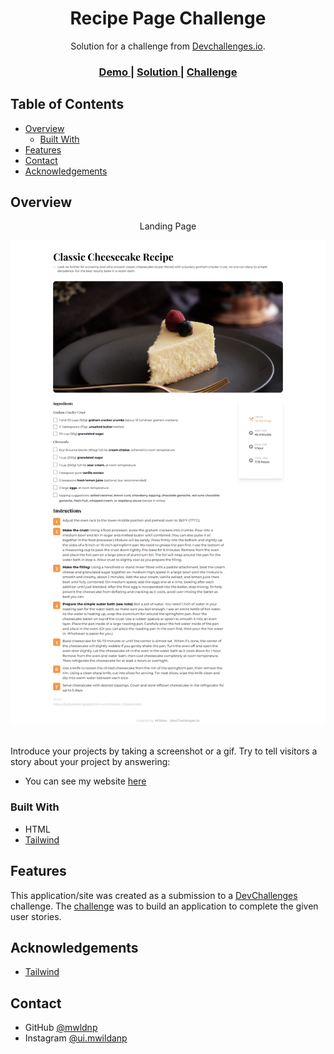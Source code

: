 <!-- Please update value in the {}  -->

<h1 align="center">Recipe Page Challenge</h1>

<div align="center">
   Solution for a challenge from  <a href="http://devchallenges.io" target="_blank">Devchallenges.io</a>.
</div>

<div align="center">
  <h3>
    <a href="https://recipe-page-devchallenge-mwldnp.netlify.app/">
      Demo
    </a>
    <span> | </span>
    <a href="https://{your-url-to-the-solution}">
      Solution
    </a>
    <span> | </span>
    <a href="https://devchallenges.io/challenges/hhmesazsqgKXrTkYkt0U">
      Challenge
    </a>
  </h3>
</div>

<!-- TABLE OF CONTENTS -->

## Table of Contents

- [Overview](#overview)
  - [Built With](#built-with)
- [Features](#features)
- [Contact](#contact)
- [Acknowledgements](#acknowledgements)

<!-- OVERVIEW -->

## Overview

<div align="center">
   <p>Landing Page</p>
   <img src="https://github.com/mwldnp/Recipe-page-Dev-Challenge/blob/main/recources/screenshoot.png" width="1000px">
</div>

<br>

Introduce your projects by taking a screenshot or a gif. Try to tell visitors a story about your project by answering:

- You can see my website [here](https://recipe-page-devchallenge-mwldnp.netlify.app/)

### Built With

<!-- This section should list any major frameworks that you built your project using. Here are a few examples.-->

- HTML
- [Tailwind](https://tailwindcss.com/)

## Features

<!-- List the features of your application or follow the template. Don't share the figma file here :) -->

This application/site was created as a submission to a [DevChallenges](https://devchallenges.io/challenges) challenge. The [challenge](https://devchallenges.io/challenges/hhmesazsqgKXrTkYkt0U) was to build an application to complete the given user stories.


## Acknowledgements

<!-- This section should list any articles or add-ons/plugins that helps you to complete the project. This is optional but it will help you in the future. For exmpale -->

- [Tailwind](https://tailwindcss.com/)

## Contact

- GitHub [@mwldnp](https://github.com/mwldnp)
- Instagram [@ui.mwildanp](https://instagram.com/ui.mwildanp)
